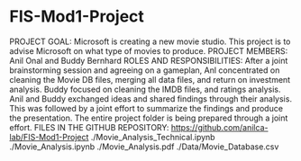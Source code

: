 # FIS-Mod1-Project
PROJECT GOAL: Microsoft is creating a new movie studio. This project is to advise Microsoft on what type of movies to produce.
PROJECT MEMBERS: Anil Onal and Buddy Bernhard
ROLES AND RESPONSIBILITIES: After a joint brainstorming session and agreeing on a gameplan, Anl concentrated on cleaning the Movie DB files, merging all data files, and return on investment analysis. Buddy focused on cleaning the IMDB files, and ratings analysis. Anil and Buddy exchanged ideas and shared findings through their analysis. This was followed by a joint effort to summarize the findings and produce the presentation. The entire project folder is being prepared through a joint effort.
FILES IN THE GITHUB REPOSITORY:
https://github.com/anilca-lab/FIS-Mod1-Project
./Movie_Analysis_Technical.ipynb
./Movie_Analysis.ipynb
./Movie_Analysis.pdf
./Data/Movie_Database.csv   

